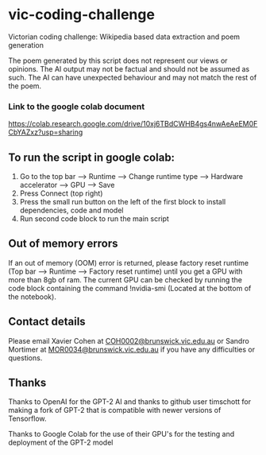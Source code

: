 # vic-coding-challenge
Victorian coding challenge: Wikipedia based data extraction and poem generation

The poem generated by this script does not represent our views or opinions. The AI output may not be factual and should not be assumed as such. The AI can have unexpected behaviour and may not match the rest of the poem.

### Link to the google colab document
https://colab.research.google.com/drive/10xj6TBdCWHB4gs4nwAeAeEM0FCbYAZxz?usp=sharing

## To run the script in google colab:
1. Go to the top bar --> Runtime --> Change runtime type --> Hardware accelerator --> GPU --> Save
2. Press Connect (top right)
3. Press the small run button on the left of the first block to install dependencies, code and model  
4. Run second code block to run the main script

## Out of memory errors
If an out of memory (OOM) error is returned, please factory reset runtime (Top bar --> Runtime --> Factory reset runtime) until you get a GPU with more than 8gb of ram. The current GPU can be checked by running the code block containing the command !nvidia-smi (Located at the bottom of the notebook).

## Contact details
Please email Xavier Cohen at COH0002@brunswick.vic.edu.au or Sandro Mortimer at MOR0034@brunswick.vic.edu.au if you have any difficulties or questions.

## Thanks
Thanks to OpenAI for the GPT-2 AI and thanks to github user timschott for making a fork of GPT-2 that is compatible with newer versions of Tensorflow.

Thanks to Google Colab for the use of their GPU's for the testing and deployment of the GPT-2 model
